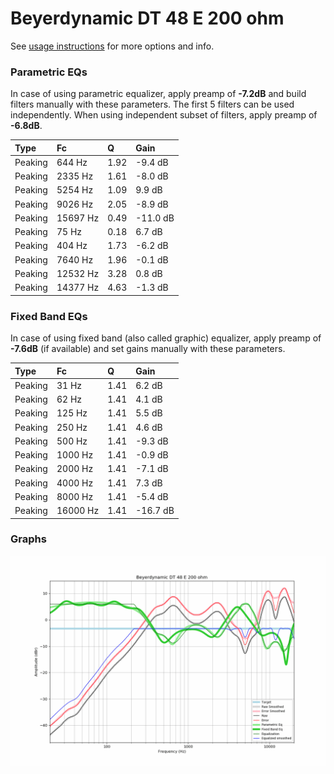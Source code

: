 # Beyerdynamic DT 48 E 200 ohm
See [usage instructions](https://github.com/jaakkopasanen/AutoEq#usage) for more options and info.

### Parametric EQs
In case of using parametric equalizer, apply preamp of **-7.2dB** and build filters manually
with these parameters. The first 5 filters can be used independently.
When using independent subset of filters, apply preamp of **-6.8dB**.

| Type    | Fc       |    Q | Gain     |
|:--------|:---------|:-----|:---------|
| Peaking | 644 Hz   | 1.92 | -9.4 dB  |
| Peaking | 2335 Hz  | 1.61 | -8.0 dB  |
| Peaking | 5254 Hz  | 1.09 | 9.9 dB   |
| Peaking | 9026 Hz  | 2.05 | -8.9 dB  |
| Peaking | 15697 Hz | 0.49 | -11.0 dB |
| Peaking | 75 Hz    | 0.18 | 6.7 dB   |
| Peaking | 404 Hz   | 1.73 | -6.2 dB  |
| Peaking | 7640 Hz  | 1.96 | -0.1 dB  |
| Peaking | 12532 Hz | 3.28 | 0.8 dB   |
| Peaking | 14377 Hz | 4.63 | -1.3 dB  |

### Fixed Band EQs
In case of using fixed band (also called graphic) equalizer, apply preamp of **-7.6dB**
(if available) and set gains manually with these parameters.

| Type    | Fc       |    Q | Gain     |
|:--------|:---------|:-----|:---------|
| Peaking | 31 Hz    | 1.41 | 6.2 dB   |
| Peaking | 62 Hz    | 1.41 | 4.1 dB   |
| Peaking | 125 Hz   | 1.41 | 5.5 dB   |
| Peaking | 250 Hz   | 1.41 | 4.6 dB   |
| Peaking | 500 Hz   | 1.41 | -9.3 dB  |
| Peaking | 1000 Hz  | 1.41 | -0.9 dB  |
| Peaking | 2000 Hz  | 1.41 | -7.1 dB  |
| Peaking | 4000 Hz  | 1.41 | 7.3 dB   |
| Peaking | 8000 Hz  | 1.41 | -5.4 dB  |
| Peaking | 16000 Hz | 1.41 | -16.7 dB |

### Graphs
![](./Beyerdynamic%20DT%2048%20E%20200%20ohm.png)